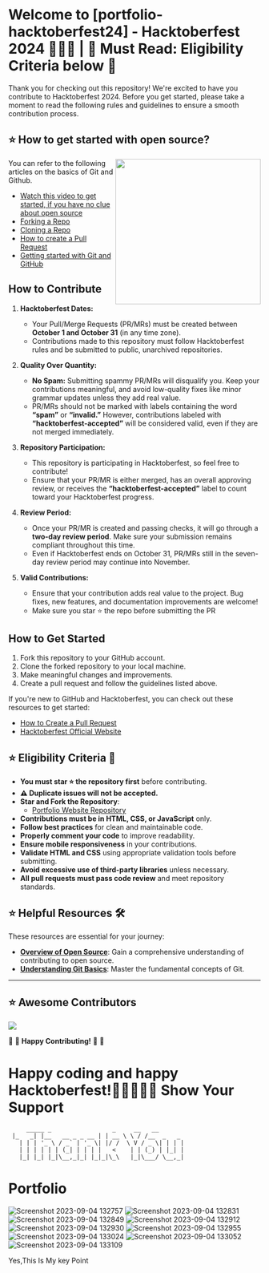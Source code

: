 # Welcome to [portfolio-hacktoberfest24] - Hacktoberfest 2024 🐙🦥🎉  |  🚨 Must Read: Eligibility Criteria below 🚫

Thank you for checking out this repository! We're excited to have you contribute to Hacktoberfest 2024. Before you get started, please take a moment to read the following rules and guidelines to ensure a smooth contribution process.

## ⭐ How to get started with open source?

<img src="https://github.com/Vi1234sh12/Face-X/blob/master/.github/Assests/isometric.png" height="290px" align="right"/>

You can refer to the following articles on the basics of Git and Github.

- [Watch this video to get started, if you have no clue about open source](https://youtu.be/SYtPC9tHYyQ)
- [Forking a Repo](https://help.github.com/en/github/getting-started-with-github/fork-a-repo)
- [Cloning a Repo](https://help.github.com/en/desktop/contributing-to-projects/creating-a-pull-request)
- [How to create a Pull Request](https://opensource.com/article/19/7/create-pull-request-github)
- [Getting started with Git and GitHub](https://towardsdatascience.com/getting-started-with-git-and-github-6fcd0f2d4ac6)

## How to Contribute

1. **Hacktoberfest Dates:**
   - Your Pull/Merge Requests (PR/MRs) must be created between **October 1 and October 31** (in any time zone).
   - Contributions made to this repository must follow Hacktoberfest rules and be submitted to public, unarchived repositories.

2. **Quality Over Quantity:**
   - **No Spam:** Submitting spammy PR/MRs will disqualify you. Keep your contributions meaningful, and avoid low-quality fixes like minor grammar updates unless they add real value.
   - PR/MRs should not be marked with labels containing the word **“spam”** or **“invalid.”** However, contributions labeled with **“hacktoberfest-accepted”** will be considered valid, even if they are not merged immediately.

3. **Repository Participation:**
   - This repository is participating in Hacktoberfest, so feel free to contribute!
   - Ensure that your PR/MR is either merged, has an overall approving review, or receives the **“hacktoberfest-accepted”** label to count toward your Hacktoberfest progress.

4. **Review Period:**
   - Once your PR/MR is created and passing checks, it will go through a **two-day review period**. Make sure your submission remains compliant throughout this time.
   - Even if Hacktoberfest ends on October 31, PR/MRs still in the seven-day review period may continue into November.

5. **Valid Contributions:**
   - Ensure that your contribution adds real value to the project. Bug fixes, new features, and documentation improvements are welcome!
   - Make sure you star ⭐ the repo before submitting the PR

## How to Get Started

1. Fork this repository to your GitHub account.
2. Clone the forked repository to your local machine.
3. Make meaningful changes and improvements.
4. Create a pull request and follow the guidelines listed above.

If you're new to GitHub and Hacktoberfest, you can check out these resources to get started:
- [How to Create a Pull Request](https://docs.github.com/en/github/collaborating-with-issues-and-pull-requests/creating-a-pull-request)
- [Hacktoberfest Official Website](https://hacktoberfest.com)

## ⭐ Eligibility Criteria 🚫

- **You must star ⭐ the repository first** before contributing.
- **⚠️ Duplicate issues will not be accepted.**
- **Star and Fork the Repository**:
  - [Portfolio Website Repository](https://github.com/skanarul8002/Portfolio)
- **Contributions must be in HTML, CSS, or JavaScript** only.
- **Follow best practices** for clean and maintainable code.
- **Properly comment your code** to improve readability.
- **Ensure mobile responsiveness** in your contributions.
- **Validate HTML and CSS** using appropriate validation tools before submitting.
- **Avoid excessive use of third-party libraries** unless necessary.
- **All pull requests must pass code review** and meet repository standards.

## ⭐ Helpful Resources 🛠️

These resources are essential for your journey:

- **[Overview of Open Source](https://kushaldas.hashnode.dev/hacktoberfest-everything-you-need-to-know)**: Gain a comprehensive understanding of contributing to open source.
- **[Understanding Git Basics](https://kushaldas.hashnode.dev/essential-git-commands-a-beginners-guide-to-version-control)**: Master the fundamental concepts of Git.

---

## ⭐ Awesome Contributors 

<a href="https://github.com/skanarul8002/dsa_important_interview_questions/graphs/contributors">
  <img src="https://contrib.rocks/image?repo=skanarul8002/dsa_important_interview_questions" />
</a>

:tada: :confetti_ball: **Happy Contributing!** :confetti_ball: :tada:

   # Happy coding and happy Hacktoberfest!👨‍💻👩‍💻🦥 Show Your Support


```
     _____ _                 _     __   __
 |_   _| |__   __ _ _ __ | | __ \ \ / /__  _   _
   | | | '_ \ / _` | '_ \| |/ /  \ V / _ \| | | |
   | | | | | | (_| | | | |   <    | | (_) | |_| |
   |_| |_| |_|\__,_|_| |_|_|\_\   |_|\___/ \__,_|
```



# Portfolio
![Screenshot 2023-09-04 132757](https://github.com/skanarul8002/Portfolio/assets/112712827/d0f9cba8-19da-4ca7-b017-8e216720d8c8)
![Screenshot 2023-09-04 132831](https://github.com/skanarul8002/Portfolio/assets/112712827/ad71e33f-f514-413a-92dd-a670044e2822)
![Screenshot 2023-09-04 132849](https://github.com/skanarul8002/Portfolio/assets/112712827/ea065cf9-5e51-47dc-83b9-821943f2f70a)
![Screenshot 2023-09-04 132912](https://github.com/skanarul8002/Portfolio/assets/112712827/f77a1c27-a263-4853-9f0f-040d3e3a9cd1)
![Screenshot 2023-09-04 132930](https://github.com/skanarul8002/Portfolio/assets/112712827/7b367d26-eecb-48af-9fc9-4e9f0af98853)
![Screenshot 2023-09-04 132955](https://github.com/skanarul8002/Portfolio/assets/112712827/3ae0b64e-7d8f-4a3b-a0f0-eff542081189)
![Screenshot 2023-09-04 133024](https://github.com/skanarul8002/Portfolio/assets/112712827/09a77c49-ebe1-44a9-b122-ca6be47f2a4a)
![Screenshot 2023-09-04 133052](https://github.com/skanarul8002/Portfolio/assets/112712827/b70f03b7-e4a3-4cc9-8e61-0e99a5c373e1)
![Screenshot 2023-09-04 133109](https://github.com/skanarul8002/Portfolio/assets/112712827/872cfd21-5507-47a7-a45a-938e9794c2d4)

Yes,This Is My key Point
